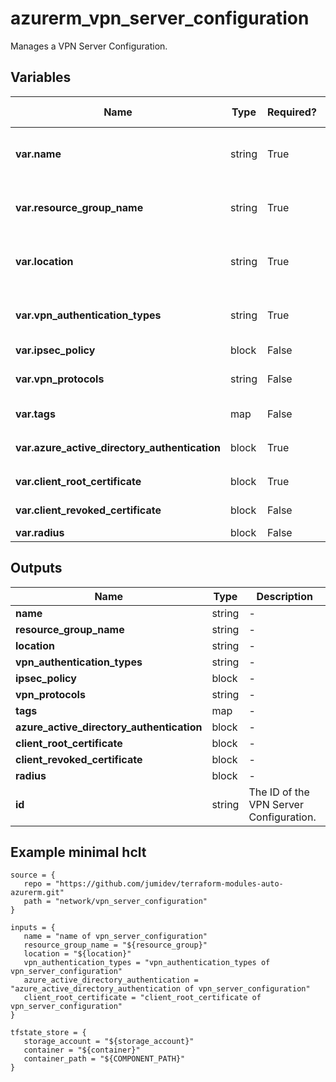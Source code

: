 # azurerm_vpn_server_configuration

Manages a VPN Server Configuration.

## Variables

| Name | Type | Required? |  possible values |  Description |
| ---- | ---- | --------- |  ----------- | ----------- |
| **var.name** | string | True | -  |  The Name which should be used for this VPN Server Configuration. Changing this forces a new resource to be created. | 
| **var.resource_group_name** | string | True | -  |  The Name of the Resource Group in which this VPN Server Configuration should be created. Changing this forces a new resource to be created. | 
| **var.location** | string | True | -  |  The Azure location where this VPN Server Configuration should be created. Changing this forces a new resource to be created. | 
| **var.vpn_authentication_types** | string | True | `AAD`, `Certificate`, `Radius`  |  A list of Authentication Types applicable for this VPN Server Configuration. Possible values are `AAD` (Azure Active Directory), `Certificate` and `Radius`. | 
| **var.ipsec_policy** | block | False | -  |  A `ipsec_policy` block. | 
| **var.vpn_protocols** | string | False | `IkeV2`, `OpenVPN`  |  A list of VPN Protocols to use for this Server Configuration. Possible values are `IkeV2` and `OpenVPN`. | 
| **var.tags** | map | False | -  |  A mapping of tags to assign to the resource. | 
| **var.azure_active_directory_authentication** | block | True | -  |  A `azure_active_directory_authentication` block. | 
| **var.client_root_certificate** | block | True | -  |  One or more `client_root_certificate` blocks. | 
| **var.client_revoked_certificate** | block | False | -  |  One or more `client_revoked_certificate` blocks. | 
| **var.radius** | block | False | -  |  A `radius` block. | 



## Outputs

| Name | Type | Description |
| ---- | ---- | --------- | 
| **name** | string  | - | 
| **resource_group_name** | string  | - | 
| **location** | string  | - | 
| **vpn_authentication_types** | string  | - | 
| **ipsec_policy** | block  | - | 
| **vpn_protocols** | string  | - | 
| **tags** | map  | - | 
| **azure_active_directory_authentication** | block  | - | 
| **client_root_certificate** | block  | - | 
| **client_revoked_certificate** | block  | - | 
| **radius** | block  | - | 
| **id** | string  | The ID of the VPN Server Configuration. | 

## Example minimal hclt

```hcl
source = {
   repo = "https://github.com/jumidev/terraform-modules-auto-azurerm.git" 
   path = "network/vpn_server_configuration" 
}

inputs = {
   name = "name of vpn_server_configuration" 
   resource_group_name = "${resource_group}" 
   location = "${location}" 
   vpn_authentication_types = "vpn_authentication_types of vpn_server_configuration" 
   azure_active_directory_authentication = "azure_active_directory_authentication of vpn_server_configuration" 
   client_root_certificate = "client_root_certificate of vpn_server_configuration" 
}

tfstate_store = {
   storage_account = "${storage_account}" 
   container = "${container}" 
   container_path = "${COMPONENT_PATH}" 
}


```